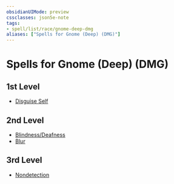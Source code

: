 ```yaml
---
obsidianUIMode: preview
cssclasses: json5e-note
tags:
- spell/list/race/gnome-deep-dmg
aliases: ["Spells for Gnome (Deep) (DMG)"]
---
```

# Spells for Gnome (Deep) (DMG)

## 1st Level

- [Disguise Self](disguise-self "PHB") 

## 2nd Level

- [Blindness/Deafness](blindness-deafness "PHB") 
- [Blur](blur "PHB") 

## 3rd Level

- [Nondetection](nondetection "PHB")
